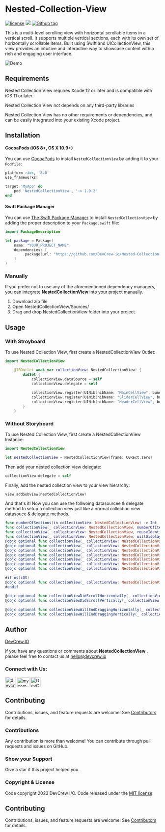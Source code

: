 # Nested-Collection-View

[![license](https://img.shields.io/badge/license-MIT-green)](https://github.com/DevCrew-io/Nested-Collection-View/blob/main/LICENSE)
![](https://img.shields.io/badge/Code-Swift-informational?style=flat&logo=swift&color=FFA500)
[![Github tag](https://img.shields.io/github/v/tag/DevCrew-io/chatgpt-ios-sdk.svg)]()


This is a multi-level scrolling view with horizontal scrollable items in a vertical scroll. It supports multiple vertical sections, each with its own set of horizontally scrollable items. Built using Swift and UICollectionView, this view provides an intuitive and interactive way to showcase content with a rich and engaging user interface.

![Demo](https://github.com/DevCrew-io/Nested-Collection-View/blob/main/Media/NestedCollectionView-Example.gif)

## Requirements

Nested Collection View requires Xcode 12 or later and is compatible with iOS 11 or later.

Nested Collection View not depends on any third-party libraries

Nested Collection View has no other requirements or dependencies, and can be easily integrated into your existing Xcode project.


## Installation

#### CocoaPods (iOS 8+, OS X 10.9+)

You can use [CocoaPods](http://cocoapods.org/) to install `NestedCollectionView` by adding it to your `Podfile`:

```ruby
platform :ios, '8.0'
use_frameworks!

target 'MyApp' do
    pod 'NestedCollectionView', '~> 1.0.2'
end
```

#### Swift Package Manager

You can use [The Swift Package Manager](https://swift.org/package-manager) to install `NestedCollectionView` by adding the proper description to your `Package.swift` file:

```swift
import PackageDescription

let package = Package(
    name: "YOUR_PROJECT_NAME",
    dependencies: [
        .package(url: "https://github.com/DevCrew-io/Nested-Collection-View.git", from: "1.0.2"),
    ]
)
```

### Manually
If you prefer not to use any of the aforementioned dependency managers, you can integrate **NestedCollectionView** into your project manually.

1. Download zip file
2. Open NestedCollectionView/Sources/
3. Drag and drop NestedCollectionView folder into your project


## Usage

###  With Stroyboard 

To use Nested Collection View, first create a NestedCollectionView Outlet:

```swift
import NestedCollectionView

    @IBOutlet weak var collectionView: NestedCollectionView! {
        didSet {
            collectionView.dataSource = self
            collectionView.delegate = self
            
            collectionView.register(UINib(nibName: "MainCellView", bundle: nil), forCellWithReuseIdentifier: MainCellView.cellIdentifier)
            collectionView.register(UINib(nibName: "SliderCellView", bundle: nil), forCellWithReuseIdentifier: SliderCellView.cellIdentifier)
            collectionView.register(UINib(nibName: "HeaderCellView", bundle: nil), forSupplementaryViewOfKind: UICollectionView.elementKindSectionHeader, withReuseIdentifier: HeaderCellView.cellIdentifier)
        }
    }
```

###  Without Storyboard

To use Nested Collection View, first create a NestedCollectionView Instance:

```swift
import NestedCollectionView

let nestedCollectionView = NestedCollectionView(frame: CGRect.zero)
```

Then add your nested collection view delegate:

```swift
collectionView.delegate = self
```

Finally, add the nested collection view to your view hierarchy:

```swift
view.addSubview(nestedCollectionView)
```
And that's it! Now you can use the follwoing datasourcee & delegate method to setup a collection view just like a normal collection view datasouce & delegate methods.

```swift
func numberOfSections(in collectionView: NestedCollectionView) -> Int
func collectionView(_ collectionView: NestedCollectionView, numberOfItemsInSection section: Int) -> Int
func collectionView(_ collectionView: NestedCollectionView, reuseIdentifierForCellAt indexPath: IndexPath) -> String
func collectionView(_ collectionView: NestedCollectionView, willDisplay cell: UICollectionViewCell, forItemAt indexPath: IndexPath)
@objc optional func collectionView(_ collectionView: NestedCollectionView, sizeForItemAt indexPath: IndexPath) -> CGSize
@objc optional func collectionView(_ collectionView: NestedCollectionView, insetForSectionAt section: Int) -> UIEdgeInsets
@objc optional func collectionView(_ collectionView: NestedCollectionView, minimumLineSpacingForSectionAt section: Int) -> CGFloat
@objc optional func collectionView(_ collectionView: NestedCollectionView, referenceSizeForHeaderInSection section: Int) -> CGSize
@objc optional func collectionView(_ collectionView: NestedCollectionView, referenceSizeForFooterInSection section: Int) -> CGSize
@objc optional func collectionView(_ collectionView: NestedCollectionView, viewForSupplementaryElementOfKind kind: String, at indexPath: IndexPath) -> UICollectionReusableView
@objc optional func collectionView(_ collectionView: NestedCollectionView, didSelectItemAt indexPath: IndexPath)
    
#if os(iOS)
@objc optional func collectionView(_ collectionView: NestedCollectionView, shouldEnablePagingAt section: Int) -> Bool
#endif
    
@objc optional func collectionViewDidScrollHorizontally(_ collectionView: NestedCollectionView, toOffset offset: CGPoint, inSection section: Int)
@objc optional func collectionViewDidScrollVertically(_ collectionView: NestedCollectionView, toOffset offset: CGPoint)
    
@objc optional func collectionViewWillEndDraggingHorizontally(_ collectionView: NestedCollectionView, withVelocity velocity: CGPoint, targetContentOffset: UnsafeMutablePointer<CGPoint>, section: Int)
@objc optional func collectionViewWillEndDraggingVertically(_ collectionView: NestedCollectionView, withVelocity velocity: CGPoint, targetContentOffset: UnsafeMutablePointer<CGPoint>)
```

## Author
[DevCrew.IO](https://devcrew.io/)

If you have any questions or comments about **NestedCollectionView** , please feel free to contact us at hello@devcrew.io

<h3 align="left">Connect with Us:</h3>
<p align="left">
<a href="https://devcrew.io" target="blank"><img align="center" src="https://devcrew.io/wp-content/uploads/2022/09/logo.svg" alt="devcrew.io" height="35" width="35" /></a>
<a href="https://www.linkedin.com/company/devcrew-io/mycompany/" target="blank"><img align="center" src="https://raw.githubusercontent.com/rahuldkjain/github-profile-readme-generator/master/src/images/icons/Social/linked-in-alt.svg" alt="mycompany" height="30" width="40" /></a>
<a href="https://github.com/DevCrew-io" target="blank"><img align="center" src="https://cdn-icons-png.flaticon.com/512/733/733553.png" alt="DevCrew-io" height="32" width="32" /></a>
</p>


## Contributing 
Contributions, issues, and feature requests are welcome! See [Contributors](https://github.com/DevCrew-io/Nested-Collection-View/graphs/contributors) for details.

### Contributions
Any contribution is more than welcome! You can contribute through pull requests and issues on GitHub.

### Show your Support
Give a star if this project helped you.

### Copyright & License
Code copyright 2023 DevCrew I/O. Code released under the [MIT license](https://github.com/DevCrew-io/Nested-Collection-View/blob/main/LICENSE).

## Contributing 
Contributions, issues, and feature requests are welcome! See [Contributors](https://github.com/DevCrew-io/Nested-Collection-View/graphs/contributors) for details.
